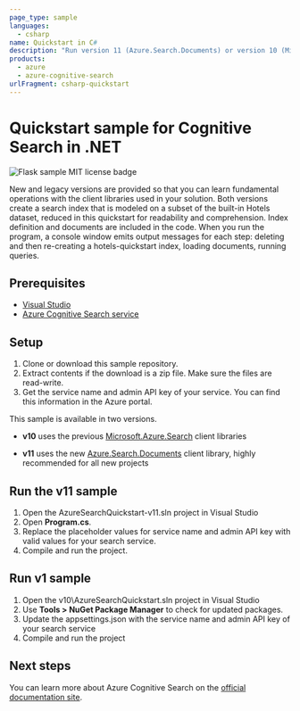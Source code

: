 ```yaml
---
page_type: sample
languages:
  - csharp
name: Quickstart in C#
description: "Run version 11 (Azure.Search.Documents) or version 10 (Microsoft.Azure.Search) of the client library to create a .NET Core console app that creates, loads, and queries a search index."
products:
  - azure
  - azure-cognitive-search
urlFragment: csharp-quickstart
---
```


# Quickstart sample for Cognitive Search in .NET

![Flask sample MIT license badge](https://img.shields.io/badge/license-MIT-green.svg)

New and legacy versions are provided so that you can learn fundamental operations with the client libraries used in your solution. Both versions create a search index that is modeled on a subset of the built-in Hotels dataset, reduced in this quickstart for readability and comprehension. Index definition and documents are included in the code. When you run the program, a console window emits output messages for each step: deleting and then re-creating a hotels-quickstart index, loading documents, running queries.

## Prerequisites

- [Visual Studio](https://visualstudio.microsoft.com/downloads/)
- [Azure Cognitive Search service](https://docs.microsoft.com/azure/search/search-create-service-portal)

## Setup

1. Clone or download this sample repository.
1. Extract contents if the download is a zip file. Make sure the files are read-write.
1. Get the service name and admin API key of your service. You can find this information in the Azure portal.

This sample is available in two versions.

+ **v10** uses the previous [Microsoft.Azure.Search](https://docs.microsoft.com/en-us/dotnet/api/overview/azure/search/client10) client libraries

+ **v11** uses the new [Azure.Search.Documents](https://docs.microsoft.com/dotnet/api/overview/azure/search.documents-readme) client library, highly recommended for all new projects

## Run the v11 sample

1. Open the AzureSearchQuickstart-v11.sln project in Visual Studio
1. Open **Program.cs**.
1. Replace the placeholder values for service name and admin API key with valid values for your search service.
1. Compile and run the project.

## Run v1 sample

1. Open the v10\AzureSearchQuickstart.sln project in Visual Studio
1. Use **Tools > NuGet Package Manager** to check for updated packages.
1. Update the appsettings.json with the service name and admin API key of your search service
1. Compile and run the project

## Next steps

You can learn more about Azure Cognitive Search on the [official documentation site](https://docs.microsoft.com/azure/search).